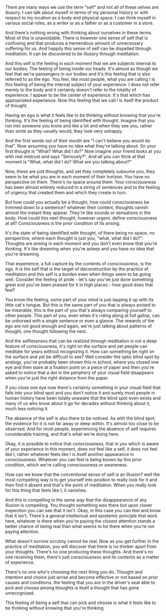 There are many ways we use the term "self" and not all of these selves are illusory. I can talk about myself in terms of my personal history or with respect to my location as a body and physical space. I can think myself in various social roles, as a writer or as a father or as a customer in a store.

And there's nothing wrong with thinking about ourselves in these terms. Most of this is unavoidable. There is however one sense of self that is confusing and that produces a tremendous amount of unnecessary suffering for us. And happily this sense of self can be dispelled through meditation. It can be discovered to be illusory through meditation.

And this self is the feeling in each moment that we are subjects internal to our bodies. The feeling of being inside our heads. It's almost as though we feel that we're passengers in our bodies and it's this feeling that is also referred to as the ego. You feel, like most people, what you are calling I is this feeling of being the internal subject of your experience. I does not refer merely to the body and it certainly doesn't refer to the totality of experience. I appear to be the center of experience. It's that which has appropriated experience. Now this feeling that we call I is itself the product of thought.

Having an ego is what it feels like to be thinking without knowing that you're thinking. It's the feeling of being identified with thought. Imagine that you run into someone you know and like a lot and when they see you, rather than smile as they usually would, they look very unhappy.

And the first words out of their mouth are "I can't believe you would do that". Now assuming you have no idea what they're talking about. So your first thought is "What? What did I do?" Now imagine your friend looks at you with real mistrust and says "Seriously?". And all you can think at that moment is "What, what did I do? What are you talking about?"

Now, these are just thoughts, and yet they completely subsume you, they seem to be what you are in each moment of their horizon. You have no perspective on them. There's no space around them. Your consciousness has been almost entirely reduced to a string of sentences and to the feeling of urgency that created them and which they create in turn.

But how could you actually be a thought, how could consciousness be trimmed down to a sentence? whatever their content, thoughts vanish almost the instant they appear. They're like sounds or sensations in the body. How could this next thought, however urgent, define consciousness at all? Consciousness is the prior condition of its arising.

It's the state of being identified with thought, of there being no space, no perspective, where each thought is just you, "what, what did I do?". Thoughts are arising in each moment and you don't even know that you're thinking. It's like dreaming when you're asleep and you have no idea that you're dreaming.

That experience, a full capture by the contents of consciousness, is the ego. It is the self that is the target of deconstruction by the practice of meditation and this self is a burden even when things seem to be going well. Consider the feeling of pride - let's say you've just done something great and you've been praised for it in high places - how good does that feel?

You know the feeling, some part of your mind is just lapping it up with its little cat's tongue. But this is the same part of you that is always poised to be miserable, this is the part of you that's always comparing yourself to other people. This part of you, even when it's riding along at full gallop, can be unhorsed with a single sentence or even a glance. The rewards of the ego are not good enough and again, we're just talking about patterns of thought, one thought following the next.

And the selflessness that can be realized through meditation is not a deep feature of consciousness, it's right on the surface and yet people can meditate for years without recognizing it. How can something be right on the surface and yet be difficult to see? Well consider the optic blind spot by analogy, you've probably been shown this in school, where you closed one eye and then stare at a fixation point on a piece of paper and then you're asked to notice that a dot in the periphery of your visual field disappears when you're just the right distance from the paper.

If you close one eye now there's certainly something in your visual field that falls into your blind spot and you don't notice it and surely most people in human history have been totally unaware that the blind spot even exists and many of us who know about it go for decades without thinking about it, much less noticing it.

The absence of the self is also there to be noticed. As with the blind spot, the evidence for it is not far away or deep within. It's almost too close to be observed. And for most people, experiencing the absence of self requires considerable training, and that's what we're doing here.

Okay, it is possible to notice that consciousness, that in you which is aware of your experience in this moment, does not feel like a self, it does not feel like I, rather whatever feels like I is itself another appearance in consciousness. Whatever you can feel is being known by this prior condition, which we're calling consciousness or awareness.

How can we know that the conventional sense of self is an illusion? well the most compelling way is to get yourself into position to really look for it and then find it absent and that's the point of meditation. When you really look for this thing that feels like I, it vanishes.

And this is compelling in the same way that the disappearance of any illusion is compelling. You thought something was there but upon closer inspection you can see that it isn't. Okay, in this case you can feel and know that it isn't. There's a general intellectual and epistemic principle that work here, whatever is there when you're paying the closest attention stands a better chance of being real than what seems to be there when you're not paying attention.

What doesn't survive scrutiny cannot be real. Now as you get further in the practice of meditation, you will discover that there is no thinker apart from your thoughts. There's no one producing these thoughts. And there's no one receiving them, there's just consciousness and its contents as a matter of experience.

There's no one who's choosing the next thing you do. Thought and intention and choice just arrise and become effective or not based on prior causes and conditions. the feeling that you are in the driver's seat able to pick and choose among thoughts is itself a thought that has gone unrecognized.

This feeling of being a self that can pick and choose is what it feels like to be thinking without knowing that you're thinking. 
